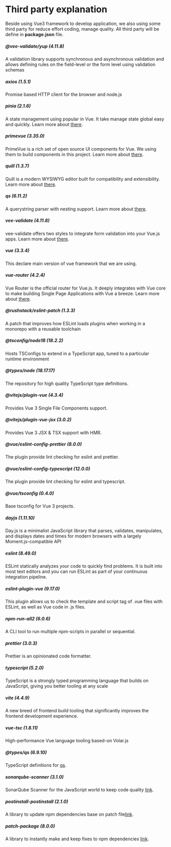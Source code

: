 # Third party explanation

Beside using Vue3 framework to develop application, we also using some third party for reduce effort coding, manage quality.
All third party will be define in **package.json** file.

##### @vee-validate/yup (4.11.8)

A validation library supports synchronous and asynchronous validation and allows defining rules on the field-level or the form level using validation schemas

##### axios (1.5.1)

Promise based HTTP client for the browser and node.js

##### pinia (2.1.6)

A state management using popular in Vue. It take manage state global easy and quickly. Learn more about [there](https://pinia.vuejs.org/).

##### primevue (3.35.0)

PrimeVue is a rich set of open source UI components for Vue. We using them to build components in this project. Learn more about [there](https://primevue.org/).

##### quill (1.3.7)

Quill is a modern WYSIWYG editor built for compatibility and extensibility. Learn more about [there](https://quilljs.com/docs/quickstart/).

##### qs (6.11.2)

A querystring parser with nesting support. Learn more about [there](https://github.com/ljharb/qs).

##### vee-validate (4.11.8)

vee-validate offers two styles to integrate form validation into your Vue.js apps. Learn more about [there](https://vee-validate.logaretm.com/v4).

##### vue (3.3.4)

This declare main version of vue framework that we are using.

##### vue-router (4.2.4)

Vue Router is the official router for Vue.js. It deeply integrates with Vue core to make building Single Page Applications with Vue a breeze. Learn more about [there](https://router.vuejs.org/).

##### @rushstack/eslint-patch (1.3.3)

A patch that improves how ESLint loads plugins when working in a monorepo with a reusable toolchain

##### @tsconfig/node18 (18.2.2)

Hosts TSConfigs to extend in a TypeScript app, tuned to a particular runtime environment

##### @types/node (18.17.17)

The repository for high quality TypeScript type definitions.

##### @vitejs/plugin-vue (4.3.4)

Provides Vue 3 Single File Components support.

##### @vitejs/plugin-vue-jsx (3.0.2)

Provides Vue 3 JSX & TSX support with HMR.

##### @vue/eslint-config-prettier (8.0.0)

The plugin provide lint checking for eslint and prettier.

##### @vue/eslint-config-typescript (12.0.0)

The plugin provide lint checking for eslint and typescript.

##### @vue/tsconfig (0.4.0)

Base tsconfig for Vue 3 projects.

##### dayjs (1.11.10)

Day.js is a minimalist JavaScript library that parses, validates, manipulates, and displays dates and times for modern browsers with a largely Moment.js-compatible API

##### eslint (8.49.0)

ESLint statically analyzes your code to quickly find problems. It is built into most text editors and you can run ESLint as part of your continuous integration pipeline.

##### eslint-plugin-vue (9.17.0)

This plugin allows us to check the template and script tag of .vue files with ESLint, as well as Vue code in .js files.

##### npm-run-all2 (6.0.6)

A CLI tool to run multiple npm-scripts in parallel or sequential.

##### prettier (3.0.3)

Prettier is an opinionated code formatter.

##### typescript (5.2.0)

TypeScript is a strongly typed programming language that builds on JavaScript, giving you better tooling at any scale

##### vite (4.4.9)

A new breed of frontend build tooling that significantly improves the frontend development experience.

##### vue-tsc (1.8.11)

High-performance Vue language tooling based-on Volar.js

##### @types/qs (6.9.10)

TypeScript definitions for [qs](https://github.com/ljharb/qs).

##### sonarqube-scanner (3.1.0)

SonarQube Scanner for the JavaScript world to keep code quality [link](https://github.com/SonarSource/sonar-scanner-npm).

##### postinstall-postinstall (2.1.0)

A library to update npm dependencies base on patch file[link](https://github.com/ds300/postinstall-postinstall).

##### patch-package (8.0.0)

A library to instantly make and keep fixes to npm dependencies [link](https://github.com/ds300/patch-package).
